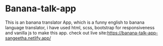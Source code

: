 # Banana-talk-app
This is an banana translator App, which is a funny english to banana language translator, i have used html, scss, bootstrap for responsiveness and vanilla js to make this app. 
check out live site:https://banana-talk-app-sangeetha.netlify.app/
